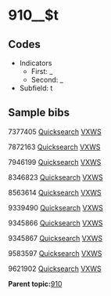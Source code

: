 # 910\_\_$t

## Codes

-   Indicators
    -   First: \_
    -   Second: \_
-   Subfield: t

## Sample bibs

7377405 [Quicksearch](https://search.library.yale.edu/catalog/7377405) [VXWS](http://prodorbis.library.yale.edu:7014/vxws/GetHoldingsService?bibId=7377405)

7872163 [Quicksearch](https://search.library.yale.edu/catalog/7872163) [VXWS](http://prodorbis.library.yale.edu:7014/vxws/GetHoldingsService?bibId=7872163)

7946199 [Quicksearch](https://search.library.yale.edu/catalog/7946199) [VXWS](http://prodorbis.library.yale.edu:7014/vxws/GetHoldingsService?bibId=7946199)

8346823 [Quicksearch](https://search.library.yale.edu/catalog/8346823) [VXWS](http://prodorbis.library.yale.edu:7014/vxws/GetHoldingsService?bibId=8346823)

8563614 [Quicksearch](https://search.library.yale.edu/catalog/8563614) [VXWS](http://prodorbis.library.yale.edu:7014/vxws/GetHoldingsService?bibId=8563614)

9339490 [Quicksearch](https://search.library.yale.edu/catalog/9339490) [VXWS](http://prodorbis.library.yale.edu:7014/vxws/GetHoldingsService?bibId=9339490)

9345866 [Quicksearch](https://search.library.yale.edu/catalog/9345866) [VXWS](http://prodorbis.library.yale.edu:7014/vxws/GetHoldingsService?bibId=9345866)

9345867 [Quicksearch](https://search.library.yale.edu/catalog/9345867) [VXWS](http://prodorbis.library.yale.edu:7014/vxws/GetHoldingsService?bibId=9345867)

9583597 [Quicksearch](https://search.library.yale.edu/catalog/9583597) [VXWS](http://prodorbis.library.yale.edu:7014/vxws/GetHoldingsService?bibId=9583597)

9621902 [Quicksearch](https://search.library.yale.edu/catalog/9621902) [VXWS](http://prodorbis.library.yale.edu:7014/vxws/GetHoldingsService?bibId=9621902)

**Parent topic:**[910](../../tags/910/910.md)

